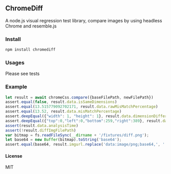 ## ChromeDiff

A node.js visual regression test library, compare images by using headless Chrome and resemble.js

### Install
```bash
npm install chromediff
```

### Usages
Please see tests

### Example
```javascript
let result = await chromeCss.compare({baseFilePath, newFilePath})
assert.equal(false, result.data.isSameDimensions)
assert.equal(13.515779092702171, result.data.rawMisMatchPercentage)
assert.equal(13.52, result.data.misMatchPercentage)
assert.deepEqual({"width": 1, "height": 1}, result.data.dimensionDifference)
assert.deepEqual({"top":0,"left":0,"bottom":259,"right":389}, result.data.diffBounds)
assert(result.data.analysisTime)
assert(!result.diffImgFilePath)
var bitmap = fs.readFileSync(__dirname + '/fixtures/diff.png');
let base64 = new Buffer(bitmap).toString('base64');
assert.equal(base64, result.imgurl.replace('data:image/png;base64,', ''))
```

#### License
MIT
